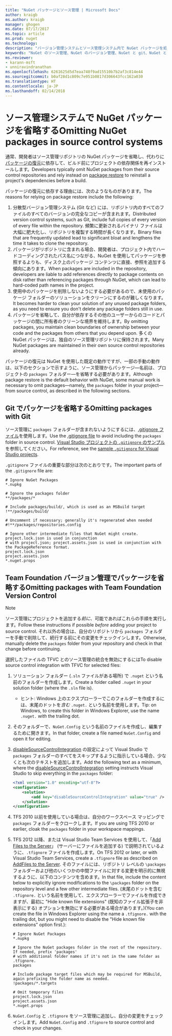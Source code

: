 ```yaml
---
title: "NuGet パッケージとソース管理 | Microsoft Docs"
author: kraigb
ms.author: kraigb
manager: ghogen
ms.date: 07/17/2017
ms.topic: article
ms.prod: nuget
ms.technology: 
description: "バージョン管理システムとソース管理システム内で NuGet パッケージを処理する方法、git と TFVC でパッケージを省略する方法に関する考慮事項です。"
keywords: "NuGet のソース管理、NuGet のバージョン管理、NuGet と git、NuGet と TFS、NuGet と TFVC、パッケージの省略、ソース管理リポジトリ、バージョン管理リポジトリ"
ms.reviewer:
- karann-msft
- unniravindranathan
ms.openlocfilehash: 6261625d5d7eaa748f9ad15510b7b2af3c814e44
ms.sourcegitcommit: b0af28d1c809c7e951b0817d306643fcc162a030
ms.translationtype: HT
ms.contentlocale: ja-JP
ms.lasthandoff: 02/14/2018
---
```

# <a name="omitting-nuget-packages-in-source-control-systems"></a><span data-ttu-id="3d628-104">ソース管理システムで NuGet パッケージを省略する</span><span class="sxs-lookup"><span data-stu-id="3d628-104">Omitting NuGet packages in source control systems</span></span>

<span data-ttu-id="3d628-105">通常、開発者はソース管理リポジトリの NuGet パッケージを省略し、代わりに[パッケージの復元](../consume-packages/package-restore.md)に依存して、ビルド前にプロジェクトの依存関係を再インストールします。</span><span class="sxs-lookup"><span data-stu-id="3d628-105">Developers typically omit NuGet packages from their source control repositories and rely instead on [package restore](../consume-packages/package-restore.md) to reinstall a project's dependencies before a build.</span></span>

<span data-ttu-id="3d628-106">パッケージの復元に依存する理由には、次のようなものがあります。</span><span class="sxs-lookup"><span data-stu-id="3d628-106">The reasons for relying on package restore include the following:</span></span>

1. <span data-ttu-id="3d628-107">分散型バージョン管理システム (Git など) には、リポジトリ内のすべてのファイルのすべてのバージョンの完全なコピーが含まれます。</span><span class="sxs-lookup"><span data-stu-id="3d628-107">Distributed version control systems, such as Git, include full copies of every version of every file within the repository.</span></span> <span data-ttu-id="3d628-108">頻繁に更新されるバイナリ ファイルは大幅に肥大化し、リポジトリを複製する時間が長くなります。</span><span class="sxs-lookup"><span data-stu-id="3d628-108">Binary files that are frequently updated lead to significant bloat and lengthens the time it takes to clone the repository.</span></span>
1. <span data-ttu-id="3d628-109">パッケージがリポジトリに含まれる場合、開発者は、プロジェクト内でハードコーディングされたパス名につながる、NuGet を使用してパッケージを参照するよりも、ディスク上のパッケージ コンテンツに直接、参照を追加する傾向にあります。</span><span class="sxs-lookup"><span data-stu-id="3d628-109">When packages are included in the repository, developers are liable to add references directly to package contents on disk rather than referencing packages through NuGet, which can lead to hard-coded path names in the project.</span></span>
1. <span data-ttu-id="3d628-110">使用中のパッケージを削除しないようにする必要があるので、未使用のパッケージ フォルダーのソリューションをクリーンにするのが難しくなります。</span><span class="sxs-lookup"><span data-stu-id="3d628-110">It becomes harder to clean your solution of any unused package folders, as you need to ensure you don't delete any package folders still in use.</span></span>
1. <span data-ttu-id="3d628-111">パッケージを省略して、自分が依存するその他のユーザーからのコードとパッケージの間に所有者のクリーンな境界を維持します。</span><span class="sxs-lookup"><span data-stu-id="3d628-111">By omitting packages, you maintain clean boundaries of ownership between your code and the packages from others that you depend upon.</span></span> <span data-ttu-id="3d628-112">多くの NuGet パッケージは、独自のソース管理リポジトリに保持されます。</span><span class="sxs-lookup"><span data-stu-id="3d628-112">Many NuGet packages are maintained in their own source control repositories already.</span></span>

<span data-ttu-id="3d628-113">パッケージの復元は NuGet を使用した既定の動作ですが、一部の手動の動作は、以下のセクションで示すように、ソース管理からパッケージ&mdash;名前は、プロジェクトの `packages` フォルダー&mdash;を省略する必要があります。</span><span class="sxs-lookup"><span data-stu-id="3d628-113">Although package restore is the default behavior with NuGet, some manual work is necessary to omit packages&mdash;namely, the `packages` folder in your project&mdash;from source control, as described in the following sections.</span></span>

## <a name="omitting-packages-with-git"></a><span data-ttu-id="3d628-114">Git でパッケージを省略する</span><span class="sxs-lookup"><span data-stu-id="3d628-114">Omitting packages with Git</span></span>

<span data-ttu-id="3d628-115">ソース管理に `packages` フォルダーが含まれないようにするには、[.gitignore ファイル](https://git-scm.com/docs/gitignore)を使用します。</span><span class="sxs-lookup"><span data-stu-id="3d628-115">Use the [.gitignore file](https://git-scm.com/docs/gitignore) to avoid including the `packages` folder in source control.</span></span> <span data-ttu-id="3d628-116">[Visual Studio プロジェクトの `.gitignore` のサンプル](https://github.com/github/gitignore/blob/master/VisualStudio.gitignore)を参照してください。</span><span class="sxs-lookup"><span data-stu-id="3d628-116">For reference, see the [sample `.gitignore` for Visual Studio projects](https://github.com/github/gitignore/blob/master/VisualStudio.gitignore).</span></span>

<span data-ttu-id="3d628-117">`.gitignore` ファイルの重要な部分は次のとおりです。</span><span class="sxs-lookup"><span data-stu-id="3d628-117">The important parts of the `.gitignore` file are:</span></span>

```gitignore
# Ignore NuGet Packages
*.nupkg

# Ignore the packages folder
**/packages/*

# Include packages/build/, which is used as an MSBuild target
!**/packages/build/

# Uncomment if necessary; generally it's regenerated when needed
#!**/packages/repositories.config

# Ignore other intermediate files that NuGet might create. project.lock.json is used in conjunction
# with project.json; project.assets.json is used in conjunction with the PackageReference format.
project.lock.json
project.assets.json
*.nuget.props
```

## <a name="omitting-packages-with-team-foundation-version-control"></a><span data-ttu-id="3d628-118">Team Foundation バージョン管理でパッケージを省略する</span><span class="sxs-lookup"><span data-stu-id="3d628-118">Omitting packages with Team Foundation Version Control</span></span>

> [!Note]
> <span data-ttu-id="3d628-119">ソース管理にプロジェクトを追加する*前に*、可能であればこれらの手順を実行します。</span><span class="sxs-lookup"><span data-stu-id="3d628-119">Follow these instructions if possible *before* adding your project to source control.</span></span> <span data-ttu-id="3d628-120">それ以外の場合は、自分のリポジトリから `packages` フォルダーを手動で削除して、続行する前にその変更をチェックインします。</span><span class="sxs-lookup"><span data-stu-id="3d628-120">Otherwise, manually delete the `packages` folder from your repository and check in that change before continuing.</span></span>

<span data-ttu-id="3d628-121">選択したファイルの TFVC とのソース管理の統合を無効にするには</span><span class="sxs-lookup"><span data-stu-id="3d628-121">To disable source control integration with TFVC for selected files:</span></span>

1. <span data-ttu-id="3d628-122">ソリューション フォルダー (`.sln` ファイルがある場所) で `.nuget` という名前のフォルダーを作成します。</span><span class="sxs-lookup"><span data-stu-id="3d628-122">Create a folder called `.nuget` in your solution folder (where the `.sln` file is).</span></span>
    - <span data-ttu-id="3d628-123">ヒント: Windows 上のエクスプローラーでこのフォルダーを作成するには、末尾のドットを*含む* `.nuget.` という名前を使用します。</span><span class="sxs-lookup"><span data-stu-id="3d628-123">Tip: on Windows, to create this folder in Windows Explorer, use the name `.nuget.` *with* the trailing dot.</span></span>

1. <span data-ttu-id="3d628-124">そのフォルダーで、`NuGet.Config` という名前のファイルを作成し、編集するために開きます。</span><span class="sxs-lookup"><span data-stu-id="3d628-124">In that folder, create a file named `NuGet.Config` and open it for editing.</span></span>

1. <span data-ttu-id="3d628-125">[disableSourceControlIntegration](../reference/nuget-config-file.md#solution-section) の設定によって Visual Studio で `packages` フォルダーのすべてをスキップするように指示している場合、少なくとも次のテキストを追加します。</span><span class="sxs-lookup"><span data-stu-id="3d628-125">Add the following text as a minimum, where the [disableSourceControlIntegration](../reference/nuget-config-file.md#solution-section) setting instructs Visual Studio to skip everything in the `packages` folder:</span></span>

   ```xml
   <?xml version="1.0" encoding="utf-8"?>
   <configuration>
       <solution>
           <add key="disableSourceControlIntegration" value="true" />
       </solution>
   </configuration>
   ```

1. <span data-ttu-id="3d628-126">TFS 2010 以前を使用している場合は、自分のワークスペース マッピングで `packages` フォルダーをクロークします。</span><span class="sxs-lookup"><span data-stu-id="3d628-126">If you are using TFS 2010 or earlier, cloak the `packages` folder in your workspace mappings.</span></span>

1. <span data-ttu-id="3d628-127">TFS 2012 以降、または Visual Studio Team Services を使用して、「[Add Files to the Server](https://www.visualstudio.com/en-us/docs/tfvc/add-files-server#tfignore)」 (サーバーにファイルを追加する) で説明されているように、`.tfignore` ファイルを作成します。</span><span class="sxs-lookup"><span data-stu-id="3d628-127">On TFS 2012 or later, or with Visual Studio Team Services, create a `.tfignore` file as described on [AddFiles to the Server](https://www.visualstudio.com/en-us/docs/tfvc/add-files-server#tfignore).</span></span> <span data-ttu-id="3d628-128">そのファイルには、リポジトリ レベルの `\packages` フォルダーおよび他のいくつかの中間ファイルに対する変更を明示的に無視するように、以下のコンテンツを含めます。</span><span class="sxs-lookup"><span data-stu-id="3d628-128">In that file, include the content below to explicitly ignore modifications to the `\packages` folder on the repository level and a few other intermediate files.</span></span> <span data-ttu-id="3d628-129">(末尾のドットを含む `.tfignore.` という名前を使用して、エクスプローラーでファイルを作成できますが、最初に "Hide known file extensions" (既知のファイル拡張子を非表示にする) オプションを無効にする必要がある場合があります。)</span><span class="sxs-lookup"><span data-stu-id="3d628-129">(You can create the file in Windows Explorer using the name a `.tfignore.` with the trailing dot, but you might need to disable the "Hide known file extensions" option first.):</span></span>

   ```cli
   # Ignore NuGet Packages
   *.nupkg

   # Ignore the NuGet packages folder in the root of the repository. If needed, prefix 'packages'
   # with additional folder names if it's not in the same folder as .tfignore.   
   packages

   # Include package target files which may be required for MSBuild, again prefixing the folder name as needed.
   !packages/*.targets

   # Omit temporary files
   project.lock.json
   project.assets.json
   *.nuget.props
   ```

1. <span data-ttu-id="3d628-130">`NuGet.Config` と `.tfignore` をソース管理に追加し、自分の変更をチェックインします。</span><span class="sxs-lookup"><span data-stu-id="3d628-130">Add `NuGet.Config` and `.tfignore` to source control and check in your changes.</span></span>
